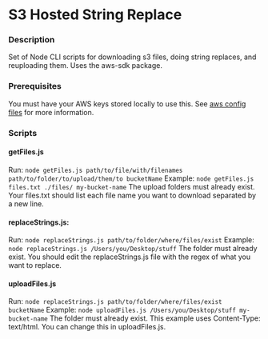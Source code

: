 # S3 Hosted String Replace

### Description
Set of Node CLI scripts for downloading s3 files, doing string replaces, and reuploading them. Uses the aws-sdk package.

### Prerequisites
You must have your AWS keys stored locally to use this. See [aws config files](https://docs.aws.amazon.com/cli/latest/userguide/cli-config-files.html) for more information.

### Scripts
#### getFiles.js
Run: `node getFiles.js path/to/file/with/filenames path/to/folder/to/upload/them/to bucketName`
Example: `node getFiles.js files.txt ./files/ my-bucket-name`
The upload folders must already exist. Your files.txt should list each file name you want to download separated by a new line.

#### replaceStrings.js:
Run: `node replaceStrings.js path/to/folder/where/files/exist`
Example: `node replaceStrings.js /Users/you/Desktop/stuff`
The folder must already exist. You should edit the replaceStrings.js file with the regex of what you want to replace.

#### uploadFiles.js
Run: `node replaceStrings.js path/to/folder/where/files/exist bucketName`
Example: `node uploadFiles.js /Users/you/Desktop/stuff my-bucket-name`
The folder must already exist. This example uses Content-Type: text/html. You can change this in uploadFiles.js.
